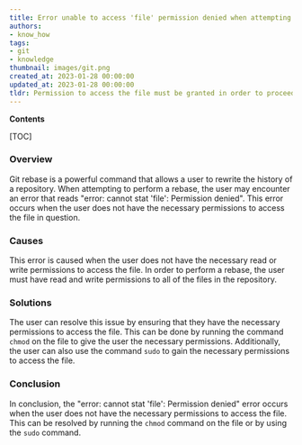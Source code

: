 ```yaml
---
title: Error unable to access 'file' permission denied when attempting to run git rebase
authors:
- know_how
tags:
- git
- knowledge
thumbnail: images/git.png
created_at: 2023-01-28 00:00:00
updated_at: 2023-01-28 00:00:00
tldr: Permission to access the file must be granted in order to proceed with the rebase.
---
```


**Contents**

[TOC]

### Overview

Git rebase is a powerful command that allows a user to rewrite the history of a repository. When attempting to perform a rebase, the user may encounter an error that reads "error: cannot stat 'file': Permission denied". This error occurs when the user does not have the necessary permissions to access the file in question. 

### Causes

This error is caused when the user does not have the necessary read or write permissions to access the file. In order to perform a rebase, the user must have read and write permissions to all of the files in the repository. 

### Solutions

The user can resolve this issue by ensuring that they have the necessary permissions to access the file. This can be done by running the command `chmod` on the file to give the user the necessary permissions. Additionally, the user can also use the command `sudo` to gain the necessary permissions to access the file. 

### Conclusion

In conclusion, the "error: cannot stat 'file': Permission denied" error occurs when the user does not have the necessary permissions to access the file. This can be resolved by running the `chmod` command on the file or by using the `sudo` command.
